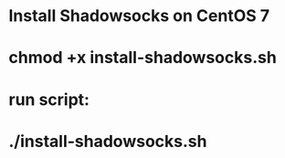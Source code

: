 # Install Shadowsocks on CentOS 7
# chmod +x install-shadowsocks.sh
# run script:
# ./install-shadowsocks.sh

